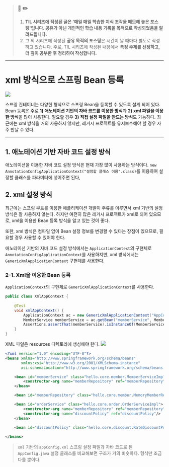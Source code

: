 > ### 📖 ✏️ 
> 1. **TIL 시리즈에 작성된 글은 '매일 매일 학습한 지식 조각을 메모해 놓은 포스팅'입니다. 공유가 아닌 개인적인 학습 내용 기록을 목적으로 작성되었음을 알려드립니다.**
> 2. 그 외 시리즈에 작성된 **공유 목적의 포스팅**은 시간이 날 때마다 별도로 작성하고 있습니다. 주로, TIL 시리즈에 작성된 내용에서 **특정 주제를 선정하고, 더 깊이 공부한 후 정리하여 작성합니다.**

---

# xml 방식으로 스프링 Bean 등록
![](https://images.velog.io/images/woply/post/5b8dadb5-2a78-46be-b69c-c6e439be3423/image.png)

스프링 컨테이너는 다양한 형식으로 스프링 Bean을 등록할 수 있도록 설계 되어 있다. Bean 등록은 주로 **1) 애노테이션 기반의 자바 코드를 이용한 방식**과 **2) xml 파일을 이용한 방식**을 많이 사용한다. 필요할 경우 **3) 직접 설정 파일을 만드는 방식**도 가능하다. 최근에는 xml 방식을 거의 사용하지 않지만, 레거시 프로젝트를 유지보수해야 할 경우 자주 만날 수 있다.

---


## 1. 애노테이션 기반 자바 코드 설정 방식
애노테이션을 이용한 자바 코드 설정 방식은 현재 가장 많이 사용하는 방식이다. `new AnnotationConfigApplicationContext("설정할 클래스 이름".class)`를 이용하여 설정할 클래스를 파라미터에 넣어주면 된다, 

## 2. xml 설정 방식
최근에는 스프링 부트를 이용한 애플리케이션 개발이 주류를 이루면서 xml 기반의 설정 방식은 잘 사용하지 않는다. 하지만 여전히 많은 레거시 프로젝트가 xml로 되어 있으므로, xml을 이용한 Bean 등록 방식을 알고 있는 것이 좋다.

또한, xml 방식은 컴파일 없이 Bean 설정 정보를 변경할 수 있다는 장점이 있으므로, 필요할 경우 사용할 수 있어야 한다.

애노테이션 기반의 자바 코드 설정 방식에서는 `ApplicationContext`의 구현체로 `AnnotationConfigApplicationContext`를 사용하지만, xml 방식에서는 `GenericXmlApplicationContext` 구현체를 사용한다.


### 2-1. Xml을 이용한 Bean 등록

`ApplicationContext`의 구현체로 `GenericXmlApplicationContext`를 사용한다.

```java
public class XmlAppContext {
    
    @Test
    void xmlAppContext() {
        ApplicationContext ac = new GenericXmlApplicationContext("AppConfig.xml");
        MemberService memberService = ac.getBean("memberService", MemberService.class);
        Assertions.assertThat(memberService).isInstanceOf(MemberService.class);
    }
}
```


XML 파일은 resources 디렉토리에 생성해야 한다.
![](https://images.velog.io/images/woply/post/d3eed80f-d49b-471b-a55d-f944c69e5c37/image.png)

```xml
<?xml version="1.0" encoding="UTF-8"?>
<beans xmlns="http://www.springframework.org/schema/beans"
       xmlns:xsi="http://www.w3.org/2001/XMLSchema-instance"
       xsi:schemaLocation="http://www.springframework.org/schema/beans http://www.springframework.org/schema/beans/spring-beans.xsd">

    <bean id="memberService" class="hello.core.member.MemberServiceImpl">
        <constructor-arg name="memberRepository" ref="memberRepository"/>
    </bean>

    <bean id="memberRepository" class="hello.core.member.MemoryMemberRepository"/>

    <bean id="orderService" class="hello.core.order.OrderServiceImpl">
        <constructor-arg name="memberRepository" ref="memberRepository"/>
        <constructor-arg name="discountPolicy" ref="discountPolicy"/>
    </bean>
    
    <bean id="discountPolicy" class="hello.core.discount.RateDiscountPolicy"/>

</beans>
```

> `xml` 기반의 `appConfig.xml` 스프링 설정 파일과 자바 코드로 된 `AppConfig.java` 설정 클래스를 비교해보면 구조가 거의 비슷하다. 형식만 조금 다를 뿐이다.
